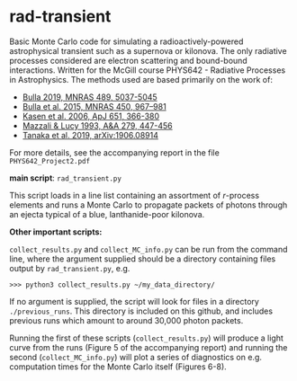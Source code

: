 # rad-transient
Basic Monte Carlo code for simulating a radioactively-powered astrophysical transient such as a supernova or kilonova. The only radiative processes considered are electron scattering and bound-bound interactions. Written for the McGill course PHYS642 - Radiative Processes in Astrophysics. The methods used are based primarily on the work of:

* [Bulla 2019, MNRAS 489, 5037-5045](https://ui.adsabs.harvard.edu/abs/2019MNRAS.489.5037B/abstract)
* [Bulla et al. 2015, MNRAS 450, 967–981](https://ui.adsabs.harvard.edu/abs/2015MNRAS.450..967B/abstract)
* [Kasen et al. 2006, ApJ 651, 366-380](https://ui.adsabs.harvard.edu/abs/2006ApJ...651..366K/abstract)
* [Mazzali & Lucy 1993, A&A 279, 447-456](https://ui.adsabs.harvard.edu/abs/1993A%26A...279..447M/abstract)
* [Tanaka et al. 2019, arXiv:1906.08914](https://ui.adsabs.harvard.edu/abs/2019arXiv190608914T/abstract)

For more details, see the accompanying report in the file `PHYS642_Project2.pdf`

**main script**: `rad_transient.py`

This script loads in a line list containing an assortment of <em>r</em>-process elements and runs a Monte Carlo to propagate packets of photons through an ejecta typical of a blue, lanthanide-poor kilonova. 

**Other important scripts:**

`collect_results.py` and `collect_MC_info.py` can be run from the command line, where the argument supplied should be a directory containing files output by `rad_transient.py`, e.g. 

`>>> python3 collect_results.py ~/my_data_directory/` 

If no argument is supplied, the script will look for files in a directory `./previous_runs`. This directory is included on this github, and includes previous runs which amount to around 30,000 photon packets. 

Running the first of these scripts (`collect_results.py`) will produce a light curve from the runs (Figure 5 of the accompanying report) and running the second (`collect_MC_info.py`) will plot a series of diagnostics on e.g. computation times for the Monte Carlo itself (Figures 6-8). 
